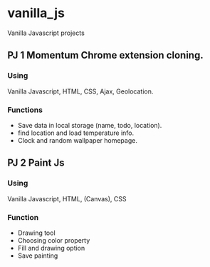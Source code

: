# vanilla_js
Vanilla Javascript projects

## PJ 1 Momentum Chrome extension cloning.

### Using
  Vanilla Javascript, HTML, CSS, Ajax, Geolocation.
  
### Functions
 - Save data in local storage (name, todo, location).
 - find location and load temperature info.
 - Clock and random wallpaper homepage.

## PJ 2 Paint Js
 
### Using
  Vanilla Javascript, HTML, (Canvas), CSS
  
### Function
  - Drawing tool
  - Choosing color property
  - Fill and drawing option
  - Save painting
